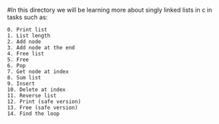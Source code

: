 #In this directory we will be learning more about singly linked lists in c in tasks such as:

	0. Print list
	1. List length
	2. Add node
	3. Add node at the end
	4. Free list
	5. Free
	6. Pop
	7. Get node at index
	8. Sum list
	9. Insert
	10. Delete at index
	11. Reverse list
	12. Print (safe version)
	13. Free (safe version)
	14. Find the loop
